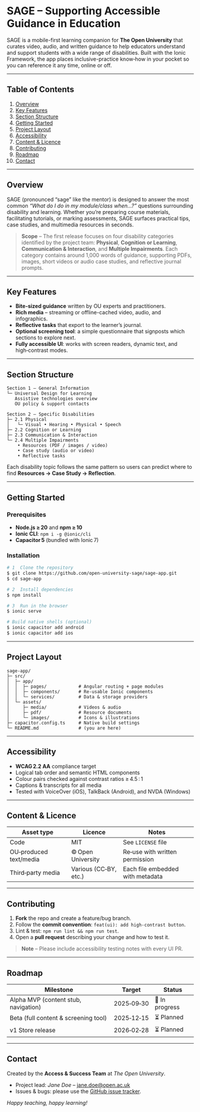 # SAGE – Supporting Accessible Guidance in Education

SAGE is a mobile-first learning companion for **The Open University** that curates video, audio, and written guidance to help educators understand and support students with a wide range of disabilities. Built with the Ionic Framework, the app places inclusive-practice know‑how in your pocket so you can reference it any time, online or off.

---

## Table of Contents
1. [Overview](#overview)
2. [Key Features](#key-features)
3. [Section Structure](#section-structure)
4. [Getting Started](#getting-started)
5. [Project Layout](#project-layout)
6. [Accessibility](#accessibility)
7. [Content & Licence](#content--licence)
8. [Contributing](#contributing)
9. [Roadmap](#roadmap)
10. [Contact](#contact)

---

## Overview <a id="overview"></a>
SAGE (pronounced “sage” like the mentor) is designed to answer the most common *“What do I do in my module/class when…?”* questions surrounding disability and learning. Whether you’re preparing course materials, facilitating tutorials, or marking assessments, SAGE surfaces practical tips, case studies, and multimedia resources in seconds.

> **Scope** – The first release focuses on four disability categories identified by the project team: **Physical**, **Cognition or Learning**, **Communication & Interaction**, and **Multiple Impairments**. Each category contains around 1,000 words of guidance, supporting PDFs, images, short videos or audio case studies, and reflective journal prompts.

---

## Key Features <a id="key-features"></a>
- **Bite-sized guidance** written by OU experts and practitioners.
- **Rich media** – streaming or offline-cached video, audio, and infographics.
- **Reflective tasks** that export to the learner’s journal.
- **Optional screening tool**: a simple questionnaire that signposts which sections to explore next.
- **Fully accessible UI**: works with screen readers, dynamic text, and high‑contrast modes.

---

## Section Structure <a id="section-structure"></a>
```text
Section 1 – General Information
└─ Universal Design for Learning
   Assistive technologies overview
   OU policy & support contacts

Section 2 – Specific Disabilities
├─ 2.1 Physical
│   └─ Visual • Hearing • Physical • Speech
├─ 2.2 Cognition or Learning
├─ 2.3 Communication & Interaction
└─ 2.4 Multiple Impairments
    • Resources (PDF / images / video)
    • Case study (audio or video)
    • Reflective tasks
```
Each disability topic follows the same pattern so users can predict where to find **Resources → Case Study → Reflection**.

---

## Getting Started <a id="getting-started"></a>
### Prerequisites
- **Node.js ≥ 20** and **npm ≥ 10**
- **Ionic CLI**: `npm i -g @ionic/cli`
- **Capacitor 5** (bundled with Ionic 7)

### Installation
```bash
# 1  Clone the repository
$ git clone https://github.com/open-university-sage/sage-app.git
$ cd sage-app

# 2  Install dependencies
$ npm install

# 3  Run in the browser
$ ionic serve

# Build native shells (optional)
$ ionic capacitor add android
$ ionic capacitor add ios
```

---

## Project Layout <a id="project-layout"></a>
```text
sage-app/
├─ src/
│  ├─ app/
│  │  ├─ pages/            # Angular routing + page modules
│  │  ├─ components/       # Re-usable Ionic components
│  │  └─ services/         # Data & storage providers
│  └─ assets/
│     ├─ media/            # Videos & audio
│     ├─ pdf/              # Resource documents
│     └─ images/           # Icons & illustrations
├─ capacitor.config.ts     # Native build settings
└─ README.md               # (you are here)
```

---

## Accessibility <a id="accessibility"></a>
- **WCAG 2.2 AA** compliance target
- Logical tab order and semantic HTML components
- Colour pairs checked against contrast ratios ≥ 4.5 : 1
- Captions & transcripts for all media
- Tested with VoiceOver (iOS), TalkBack (Android), and NVDA (Windows)

---

## Content & Licence <a id="content--licence"></a>
| Asset type       | Licence           | Notes                               |
|------------------|-------------------|-------------------------------------|
| Code             | MIT               | See `LICENSE` file                  |
| OU‑produced text/media | © Open University | Re‑use with written permission     |
| Third‑party media| Various (CC‑BY, etc.) | Each file embedded with metadata |

---

## Contributing <a id="contributing"></a>
1. **Fork** the repo and create a feature/bug branch.
2. Follow the **commit convention**: `feat(ui): add high‑contrast button`.
3. Lint & test: `npm run lint && npm run test`.
4. Open a **pull request** describing your change and how to test it.

> **Note** – Please include accessibility testing notes with every UI PR.

---

## Roadmap <a id="roadmap"></a>
| Milestone | Target       | Status        |
|-----------|--------------|---------------|
| Alpha MVP (content stub, navigation) | 2025‑09‑30 | 🔄 In progress |
| Beta (full content & screening tool) | 2025‑12‑15 | ⏳ Planned     |
| v1 Store release | 2026‑02‑28 | ⏳ Planned |

---

## Contact <a id="contact"></a>
Created by the **Access & Success Team** at *The Open University*.

- Project lead: *Jane Doe* – <jane.doe@open.ac.uk>
- Issues & bugs: please use the [GitHub issue tracker](https://github.com/open-university-sage/sage-app/issues).

*Happy teaching, happy learning!*
